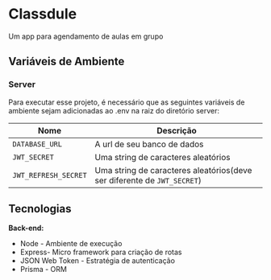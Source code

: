 # Classdule

Um app para agendamento de aulas em grupo

## Variáveis de Ambiente

### Server

Para executar esse projeto, é necessário que as seguintes variáveis de ambiente sejam adicionadas ao .env na raiz do diretório server:

| Nome                 | Descrição                                                               |
| -------------------- | ----------------------------------------------------------------------- |
| `DATABASE_URL`       | A url de seu banco de dados                                             |
| `JWT_SECRET`         | Uma string de caracteres aleatórios                                     |
| `JWT_REFRESH_SECRET` | Uma string de caracteres aleatórios(deve ser diferente de `JWT_SECRET`) |

## Tecnologias

**Back-end:**

- Node - Ambiente de execução
- Express- Micro framework para criação de rotas
- JSON Web Token - Estratégia de autenticação
- Prisma - ORM
